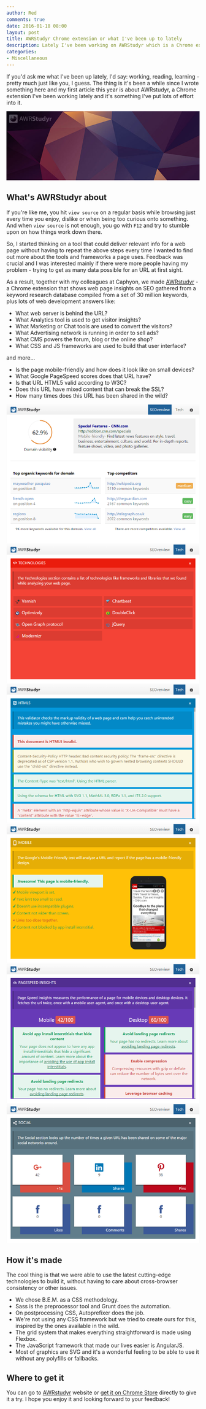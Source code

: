```yaml
---
author: Red
comments: true
date: 2016-01-18 08:00
layout: post
title: AWRStudyr Chrome extension or what I've been up to lately
description: Lately I've been working on AWRStudyr which is a Chrome extension that offers powerful SEO & web technologies insights each time you open a new web page.
categories:
- Miscellaneous
---
```


If you'd ask me what I've been up lately, I'd say: working, reading, learning - pretty much just like you, I guess. The thing is it's been a while since I wrote something here and my first article this year is about AWRstudyr, a Chrome extension I've been working lately and it's something I've put lots of effort into it.

![AWRstudyr screenshot](/dist/uploads/2016/01/awrstudyr.jpg)

<!-- more -->

## What's AWRStudyr about
If you're like me, you hit `view source` on a regular basis while browsing just every time you enjoy, dislike or when being too curious onto something. And when `view source` is not enough, you go with `F12` and try to stumble upon on how things work down there.

So, I started thinking on a tool that could deliver relevant info for a web page without having to repeat the above steps every time I wanted to find out more about the tools and frameworks a page uses. Feedback was crucial and I was interested mainly if there were more people having my problem - trying to get as many data possible for an URL at first sight.

As a result, together with my colleagues at Caphyon, we made [AWRstudyr](http://www.awrstudyr.com/) - a Chrome extension that shows web page insights on SEO gathered from a keyword research database compiled from a set of 30 million keywords, plus lots of web development answers like:

- What web server is behind the URL?
- What Analytics tool is used to get visitor insights?
- What Marketing or Chat tools are used to convert the visitors?
- What Advertising network is running in order to sell ads?
- What CMS powers the forum, blog or the online shop?
- What CSS and JS frameworks are used to build that user interface?

and more...

- Is the page mobile-friendly and how does it look like on small devices?
- What Google PageSpeed scores does that URL have?
- Is that URL HTML5 valid according to W3C?
- Does this URL have mixed content that can break the SSL?
- How many times does this URL has been shared in the wild?

![AWRstudyr SEOverview](/dist/uploads/2016/01/seoverview.png)
![AWRstudyr Technologies](/dist/uploads/2016/01/tech.png)
![AWRstudyr HTML5](/dist/uploads/2016/01/html5.png)
![AWRstudyr mobile friendly](/dist/uploads/2016/01/mobile.png)
![AWRstudyr PageSpeed Insights](/dist/uploads/2016/01/pagespeed.png)
![AWRstudyr social shares](/dist/uploads/2016/01/social.png)

## How it's made

The cool thing is that we were able to use the latest cutting-edge technologies to build it, without having to care about cross-browser consistency or other issues.

- We chose B.E.M. as a CSS methodology.
- Sass is the preprocessor tool and Grunt does the automation.
- On postprocessing CSS, Autoprefixer does the job.
- We're not using any CSS framework but we tried to create ours for this, inspired by the ones available in the wild.
- The grid system that makes everything straightforward is made using Flexbox. 
- The JavaScript framework that made our lives easier is AngularJS.
- Most of graphics are SVG and it's a wonderful feeling to be able to use it without any polyfills or fallbacks.

## Where to get it
You can go to [AWRstudyr](http://www.awrstudyr.com/) website or [get it on Chrome Store](https://chrome.google.com/webstore/detail/awrstudyr/mbkehkfjhncahcaggkncdaacfnikmoid) directly to give it a try. I hope you enjoy it and looking forward to your feedback!
